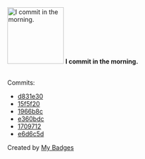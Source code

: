 <img src="https://my-badges.github.io/my-badges/morning-commits.png" alt="I commit in the morning." title="I commit in the morning." width="128">
<strong>I commit in the morning.</strong>
<br><br>

Commits:

- <a href="https://github.com/HorebZ/HorebZ/commit/d831e303b48662454c1c699061296374e8be4f8f">d831e30</a>
- <a href="https://github.com/HorebZ/HorebZ/commit/15f5f2072ce1478feddcba365d7492276458d757">15f5f20</a>
- <a href="https://github.com/HorebZ/HorebZ/commit/1966b8c2883b3bbdd0fd22ab566cfb457a0b82a3">1966b8c</a>
- <a href="https://github.com/HorebZ/HorebZ/commit/e360bdc5648754b77de9b992c9076125589f291c">e360bdc</a>
- <a href="https://github.com/HorebZ/HorebZ/commit/170971240db9df450108ce29da41e3c1c8d7b1bf">1709712</a>
- <a href="https://github.com/HorebZ/HorebZ/commit/e6d6c5d4cc3f816e9d44c2759ea59ae9d5f34526">e6d6c5d</a>


Created by <a href="https://github.com/my-badges/my-badges">My Badges</a>